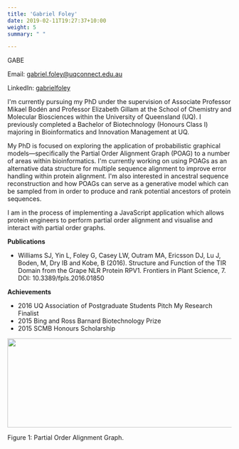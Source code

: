 ```yaml
---
title: 'Gabriel Foley'
date: 2019-02-11T19:27:37+10:00
weight: 5
summary: " "

---
```


GABE

Email: <gabriel.foley@uqconnect.edu.au>

LinkedIn: [gabrielfoley](https://www.linkedin.com/in/gabrielfoley)

I'm currently pursuing my PhD under the supervision of Associate Professor Mikael Bodén and Professor Elizabeth Gillam at the School of Chemistry and Molecular Biosciences within the University of Queensland (UQ). I previously completed a Bachelor of Biotechnology (Honours Class I) majoring in Bioinformatics and Innovation Management at UQ.

My PhD is focused on exploring the application of probabilistic graphical models—specifically the Partial Order Alignment Graph (POAG) to a number of areas within bioinformatics. I'm currently working on using POAGs as an alternative data structure for multiple sequence alignment to improve error handling within protein alignment. I'm also interested in ancestral sequence reconstruction and how POAGs can serve as a generative model which can be sampled from in order to produce and rank potential ancestors of protein sequences. 

I am in the process of implementing a JavaScript application which allows protein engineers to perform partial order alignment and visualise and interact with partial order graphs.

**Publications**

- Williams SJ, Yin L, Foley G, Casey LW, Outram MA, Ericsson DJ, Lu J, Boden, M, Dry IB and Kobe, B (2016). Structure and Function of the TIR Domain from the Grape NLR Protein RPV1. Frontiers in Plant Science, 7. DOI: 10.3389/fpls.2016.01850


**Achievements**

- 2016 UQ Association of Postgraduate Students Pitch My Research Finalist
- 2015 Bing and Ross Barnard Biotechnology Prize 
- 2015 SCMB Honours Scholarship 

<img src="http://bioinf.scmb.uq.edu.au/_media/research/poag.png?w=600&tok=9827f7" width="800" height="200">

Figure 1: Partial Order Alignment Graph.